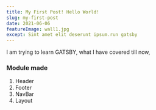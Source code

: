 ```yaml
---
title: My First Post! Hello World!
slug: my-first-post
date: 2021-06-06
featureImage: wall1.jpg
except: Sint amet elit deserunt ipsum.run gatsby
---
```


I am trying to learn GATSBY, what I have covered till now,
### Module made
1. Header
2. Footer
3. NavBar
4. Layout

